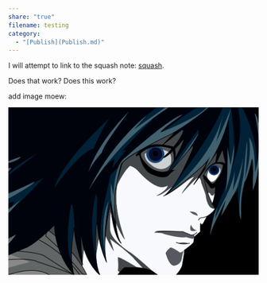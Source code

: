 ```yaml
---
share: "true"
filename: testing
category:
  - "[Publish](Publish.md)"
---
```

I will attempt to link to the squash note: [squash](./squash.md).

Does that work? Does this work?

add image moew:

![Death-Note-death-note-7946511-1919-1283-753826017.jpg](./Death-Note-death-note-7946511-1919-1283-753826017.jpg)



